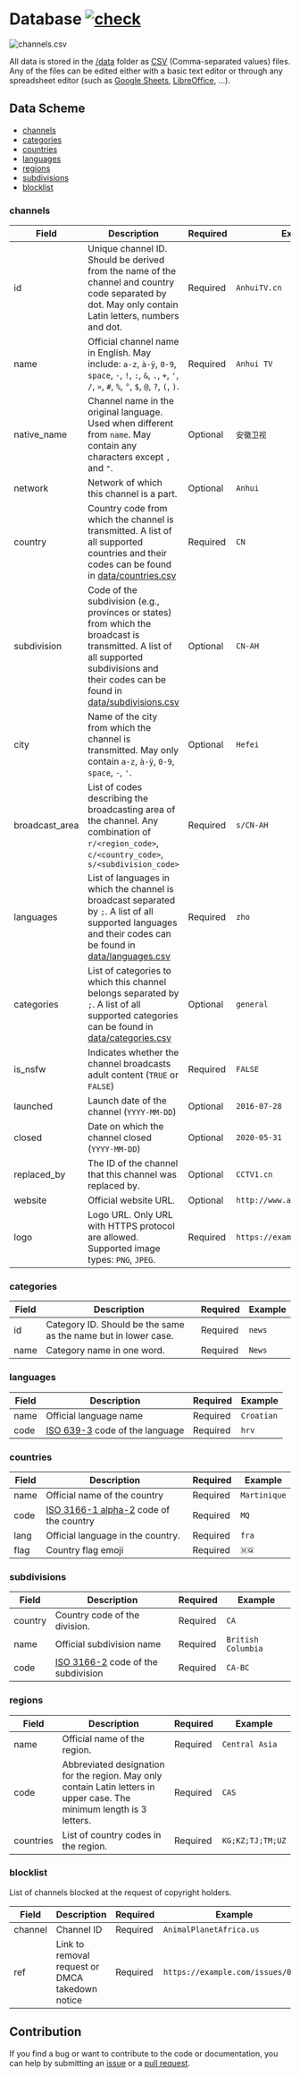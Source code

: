 # Database [![check](https://github.com/iptv-org/database/actions/workflows/check.yml/badge.svg)](https://github.com/iptv-org/database/actions/workflows/check.yml)

![channels.csv](https://github.com/iptv-org/database/raw/master/.readme/preview.png)

All data is stored in the [/data](data) folder as [CSV](https://en.wikipedia.org/wiki/Comma-separated_values) (Comma-separated values) files. Any of the files can be edited either with a basic text editor or through any spreadsheet editor (such as [Google Sheets](https://www.google.com/sheets/about/), [LibreOffice](https://www.libreoffice.org/discover/libreoffice/), ...).

## Data Scheme

- [channels](#channels)
- [categories](#categories)
- [countries](#countries)
- [languages](#languages)
- [regions](#regions)
- [subdivisions](#subdivisions)
- [blocklist](#blocklist)

### channels

| Field          | Description                                                                                                                                                                                                      | Required | Example                        |
| -------------- | ---------------------------------------------------------------------------------------------------------------------------------------------------------------------------------------------------------------- | -------- | ------------------------------ |
| id             | Unique channel ID. Should be derived from the name of the channel and country code separated by dot. May only contain Latin letters, numbers and dot.                                                            | Required | `AnhuiTV.cn`                   |
| name           | Official channel name in English. May include: `a-z`, `à-ÿ`, `0-9`, `space`, `-`, `!`, `:`, `&`, `.`, `+`, `'`, `/`, `»`, `#`, `%`, `°`, `$`, `@`, `?`, `(`, `)`.                                                | Required | `Anhui TV`                     |
| native_name    | Channel name in the original language. Used when different from `name`. May contain any characters except `,` and `"`.                                                                                           | Optional | `安徽卫视`                     |
| network        | Network of which this channel is a part.                                                                                                                                                                         | Optional | `Anhui`                        |
| country        | Country code from which the channel is transmitted. A list of all supported countries and their codes can be found in [data/countries.csv](data/countries.csv)                                                   | Required | `CN`                           |
| subdivision    | Code of the subdivision (e.g., provinces or states) from which the broadcast is transmitted. A list of all supported subdivisions and their codes can be found in [data/subdivisions.csv](data/subdivisions.csv) | Optional | `CN-AH`                        |
| city           | Name of the city from which the channel is transmitted. May only contain `a-z`, `à-ÿ`, `0-9`, `space`, `-`, `'`.                                                                                                 | Optional | `Hefei`                        |
| broadcast_area | List of codes describing the broadcasting area of the channel. Any combination of `r/<region_code>`, `c/<country_code>`, `s/<subdivision_code>`                                                                  | Required | `s/CN-AH`                      |
| languages      | List of languages in which the channel is broadcast separated by `;`. A list of all supported languages and their codes can be found in [data/languages.csv](data/languages.csv)                                 | Required | `zho`                          |
| categories     | List of categories to which this channel belongs separated by `;`. A list of all supported categories can be found in [data/categories.csv](data/categories.csv)                                                 | Optional | `general`                      |
| is_nsfw        | Indicates whether the channel broadcasts adult content (`TRUE` or `FALSE`)                                                                                                                                       | Required | `FALSE`                        |
| launched       | Launch date of the channel (`YYYY-MM-DD`)                                                                                                                                                                        | Optional | `2016-07-28`                   |
| closed         | Date on which the channel closed (`YYYY-MM-DD`)                                                                                                                                                                  | Optional | `2020-05-31`                   |
| replaced_by    | The ID of the channel that this channel was replaced by.                                                                                                                                                         | Optional | `CCTV1.cn`                     |
| website        | Official website URL.                                                                                                                                                                                            | Optional | `http://www.ahtv.cn/`          |
| logo           | Logo URL. Only URL with HTTPS protocol are allowed. Supported image types: `PNG`, `JPEG`.                                                                                                                        | Required | `https://example.com/logo.png` |

### categories

| Field | Description                                                    | Required | Example |
| ----- | -------------------------------------------------------------- | -------- | ------- |
| id    | Category ID. Should be the same as the name but in lower case. | Required | `news`  |
| name  | Category name in one word.                                     | Required | `News`  |

### languages

| Field | Description                                                               | Required | Example    |
| ----- | ------------------------------------------------------------------------- | -------- | ---------- |
| name  | Official language name                                                    | Required | `Croatian` |
| code  | [ISO 639-3](https://en.wikipedia.org/wiki/ISO_639-3) code of the language | Required | `hrv`      |

### countries

| Field | Description                                                                                | Required | Example      |
| ----- | ------------------------------------------------------------------------------------------ | -------- | ------------ |
| name  | Official name of the country                                                               | Required | `Martinique` |
| code  | [ISO 3166-1 alpha-2](https://en.wikipedia.org/wiki/ISO_3166-1_alpha-2) code of the country | Required | `MQ`         |
| lang  | Official language in the country.                                                          | Required | `fra`        |
| flag  | Country flag emoji                                                                         | Required | `🇲🇶`         |

### subdivisions

| Field   | Description                                                                    | Required | Example            |
| ------- | ------------------------------------------------------------------------------ | -------- | ------------------ |
| country | Country code of the division.                                                  | Required | `CA`               |
| name    | Official subdivision name                                                      | Required | `British Columbia` |
| code    | [ISO 3166-2](https://en.wikipedia.org/wiki/ISO_3166-2) code of the subdivision | Required | `CA-BC`            |

### regions

| Field     | Description                                                                                                            | Required | Example          |
| --------- | ---------------------------------------------------------------------------------------------------------------------- | -------- | ---------------- |
| name      | Official name of the region.                                                                                           | Required | `Central Asia`   |
| code      | Abbreviated designation for the region. May only contain Latin letters in upper case. The minimum length is 3 letters. | Required | `CAS`            |
| countries | List of country codes in the region.                                                                                   | Required | `KG;KZ;TJ;TM;UZ` |

### blocklist

List of channels blocked at the request of copyright holders.

| Field   | Description                                     | Required | Example                           |
| ------- | ----------------------------------------------- | -------- | --------------------------------- |
| channel | Channel ID                                      | Required | `AnimalPlanetAfrica.us`           |
| ref     | Link to removal request or DMCA takedown notice | Required | `https://example.com/issues/0000` |

## Contribution

If you find a bug or want to contribute to the code or documentation, you can help by submitting an [issue](https://github.com/iptv-org/database/issues) or a [pull request](https://github.com/iptv-org/database/pulls).
